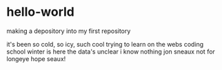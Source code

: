 # hello-world
making a depository into my first repository 

it's been so cold, 
so icy, such cool
trying to learn 
on the webs coding school
winter is here 
the data's unclear
i know nothing jon sneaux 
not for longeye hope seaux!
